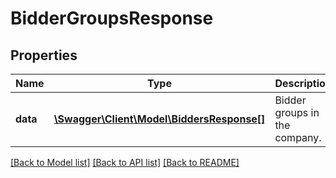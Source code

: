 # BidderGroupsResponse

## Properties
Name | Type | Description | Notes
------------ | ------------- | ------------- | -------------
**data** | [**\Swagger\Client\Model\BiddersResponse[]**](BiddersResponse.md) | Bidder groups in the company. | [optional] 

[[Back to Model list]](../README.md#documentation-for-models) [[Back to API list]](../README.md#documentation-for-api-endpoints) [[Back to README]](../README.md)


